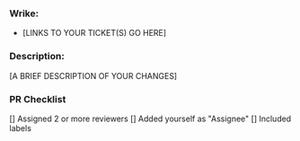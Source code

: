 ### Wrike: ###

* [LINKS TO YOUR TICKET(S) GO HERE]

### Description: ###

[A BRIEF DESCRIPTION OF YOUR CHANGES]

### PR Checklist ###

[] Assigned 2 or more reviewers
[] Added yourself as "Assignee"
[] Included labels
